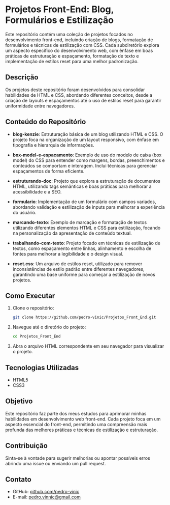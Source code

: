 # Projetos Front-End: Blog, Formulários e Estilização

Este repositório contém uma coleção de projetos focados no desenvolvimento front-end, incluindo criação de blogs, formatação de formulários e técnicas de estilização com CSS. Cada subdiretório explora um aspecto específico do desenvolvimento web, com ênfase em boas práticas de estruturação e espaçamento, formatação de texto e implementação de estilos reset para uma melhor padronização.

## Descrição

Os projetos deste repositório foram desenvolvidos para consolidar habilidades de HTML e CSS, abordando diferentes conceitos, desde a criação de layouts e espaçamentos até o uso de estilos reset para garantir uniformidade entre navegadores.

## Conteúdo do Repositório

- **blog-kenzie**: Estruturação básica de um blog utilizando HTML e CSS. O projeto foca na organização de um layout responsivo, com ênfase em tipografia e hierarquia de informações.
  
- **box-model-e-espacamento**: Exemplo de uso do modelo de caixa (box model) do CSS para entender como margens, bordas, preenchimentos e conteúdos se comportam e interagem. Inclui técnicas para gerenciar espaçamentos de forma eficiente.
  
- **estruturando-doc**: Projeto que explora a estruturação de documentos HTML, utilizando tags semânticas e boas práticas para melhorar a acessibilidade e a SEO.
  
- **formulario**: Implementação de um formulário com campos variados, abordando validação e estilização de inputs para melhorar a experiência do usuário.
  
- **marcando-texto**: Exemplo de marcação e formatação de textos utilizando diferentes elementos HTML e CSS para estilização, focando na personalização da apresentação de conteúdo textual.
  
- **trabalhando-com-texto**: Projeto focado em técnicas de estilização de textos, como espaçamento entre linhas, alinhamento e escolha de fontes para melhorar a legibilidade e o design visual.
  
- **reset.css**: Um arquivo de estilos reset, utilizado para remover inconsistências de estilo padrão entre diferentes navegadores, garantindo uma base uniforme para começar a estilização de novos projetos.

## Como Executar

1. Clone o repositório:

   ```bash
   git clone https://github.com/pedro-vinic/Projetos_Front_End.git
   ```

2. Navegue até o diretório do projeto:

    ```bash
    cd Projetos_Front_End
    ```

3. Abra o arquivo HTML correspondente em seu navegador para visualizar o projeto.

## Tecnologias Utilizadas

- HTML5
- CSS3

## Objetivo

Este repositório faz parte dos meus estudos para aprimorar minhas habilidades em desenvolvimento web front-end. Cada projeto foca em um aspecto essencial do front-end, permitindo uma compreensão mais profunda das melhores práticas e técnicas de estilização e estruturação.

## Contribuição

Sinta-se à vontade para sugerir melhorias ou apontar possíveis erros abrindo uma issue ou enviando um pull request.

## Contato

- GitHub: [github.com/pedro-vinic](https://github.com/pedro-vinic)
- E-mail: pedro.vinnic@gmail.com
